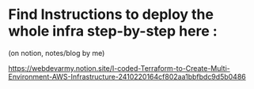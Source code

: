 <h1> Find Instructions to deploy the whole infra step-by-step here :</h1>
(on notion, notes/blog by me)

https://webdevarmy.notion.site/I-coded-Terraform-to-Create-Multi-Environment-AWS-Infrastructure-2410220164cf802aa1bbfbdc9d5b0486
